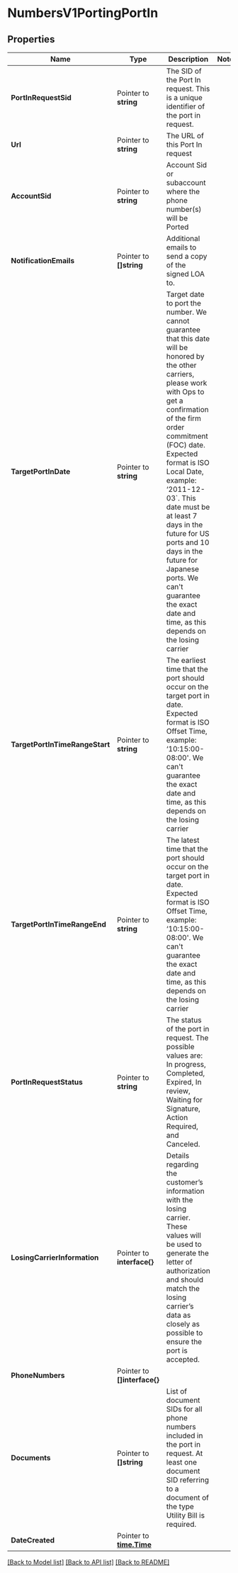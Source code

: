# NumbersV1PortingPortIn

## Properties

Name | Type | Description | Notes
------------ | ------------- | ------------- | -------------
**PortInRequestSid** | Pointer to **string** | The SID of the Port In request. This is a unique identifier of the port in request. |
**Url** | Pointer to **string** | The URL of this Port In request |
**AccountSid** | Pointer to **string** | Account Sid or subaccount where the phone number(s) will be Ported |
**NotificationEmails** | Pointer to **[]string** | Additional emails to send a copy of the signed LOA to. |
**TargetPortInDate** | Pointer to **string** | Target date to port the number. We cannot guarantee that this date will be honored by the other carriers, please work with Ops to get a confirmation of the firm order commitment (FOC) date. Expected format is ISO Local Date, example: ‘2011-12-03`. This date must be at least 7 days in the future for US ports and 10 days in the future for Japanese ports. We can't guarantee the exact date and time, as this depends on the losing carrier |
**TargetPortInTimeRangeStart** | Pointer to **string** | The earliest time that the port should occur on the target port in date. Expected format is ISO Offset Time, example: ‘10:15:00-08:00'. We can't guarantee the exact date and time, as this depends on the losing carrier |
**TargetPortInTimeRangeEnd** | Pointer to **string** | The latest time that the port should occur on the target port in date. Expected format is ISO Offset Time, example: ‘10:15:00-08:00'. We can't guarantee the exact date and time, as this depends on the losing carrier |
**PortInRequestStatus** | Pointer to **string** | The status of the port in request. The possible values are: In progress, Completed, Expired, In review, Waiting for Signature, Action Required, and Canceled. |
**LosingCarrierInformation** | Pointer to **interface{}** | Details regarding the customer’s information with the losing carrier. These values will be used to generate the letter of authorization and should match the losing carrier’s data as closely as possible to ensure the port is accepted. |
**PhoneNumbers** | Pointer to **[]interface{}** |  |
**Documents** | Pointer to **[]string** | List of document SIDs for all phone numbers included in the port in request. At least one document SID referring to a document of the type Utility Bill is required. |
**DateCreated** | Pointer to [**time.Time**](time.Time.md) |  |

[[Back to Model list]](../README.md#documentation-for-models) [[Back to API list]](../README.md#documentation-for-api-endpoints) [[Back to README]](../README.md)


